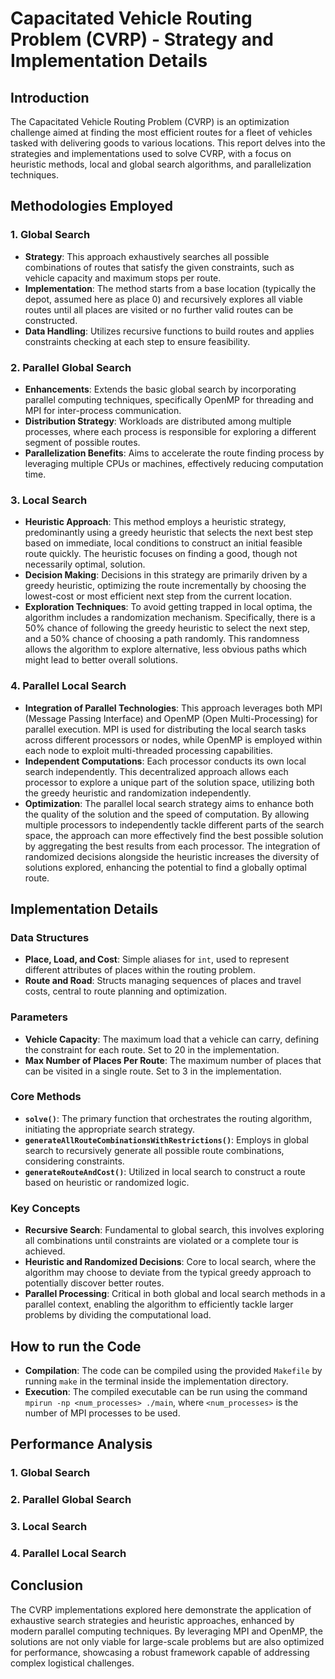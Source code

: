 # Capacitated Vehicle Routing Problem (CVRP) - Strategy and Implementation Details

## Introduction

The Capacitated Vehicle Routing Problem (CVRP) is an optimization challenge aimed at finding the most efficient routes for a fleet of vehicles tasked with delivering goods to various locations. This report delves into the strategies and implementations used to solve CVRP, with a focus on heuristic methods, local and global search algorithms, and parallelization techniques.

## Methodologies Employed

### 1. Global Search
- **Strategy**: This approach exhaustively searches all possible combinations of routes that satisfy the given constraints, such as vehicle capacity and maximum stops per route.
- **Implementation**: The method starts from a base location (typically the depot, assumed here as place 0) and recursively explores all viable routes until all places are visited or no further valid routes can be constructed.
- **Data Handling**: Utilizes recursive functions to build routes and applies constraints checking at each step to ensure feasibility.

### 2. Parallel Global Search
- **Enhancements**: Extends the basic global search by incorporating parallel computing techniques, specifically OpenMP for threading and MPI for inter-process communication.
- **Distribution Strategy**: Workloads are distributed among multiple processes, where each process is responsible for exploring a different segment of possible routes.
- **Parallelization Benefits**: Aims to accelerate the route finding process by leveraging multiple CPUs or machines, effectively reducing computation time.

### 3. Local Search
- **Heuristic Approach**: This method employs a heuristic strategy, predominantly using a greedy heuristic that selects the next best step based on immediate, local conditions to construct an initial feasible route quickly. The heuristic focuses on finding a good, though not necessarily optimal, solution.
- **Decision Making**: Decisions in this strategy are primarily driven by a greedy heuristic, optimizing the route incrementally by choosing the lowest-cost or most efficient next step from the current location.
- **Exploration Techniques**: To avoid getting trapped in local optima, the algorithm includes a randomization mechanism. Specifically, there is a 50% chance of following the greedy heuristic to select the next step, and a 50% chance of choosing a path randomly. This randomness allows the algorithm to explore alternative, less obvious paths which might lead to better overall solutions.

### 4. Parallel Local Search
- **Integration of Parallel Technologies**: This approach leverages both MPI (Message Passing Interface) and OpenMP (Open Multi-Processing) for parallel execution. MPI is used for distributing the local search tasks across different processors or nodes, while OpenMP is employed within each node to exploit multi-threaded processing capabilities.
- **Independent Computations**: Each processor conducts its own local search independently. This decentralized approach allows each processor to explore a unique part of the solution space, utilizing both the greedy heuristic and randomization independently.
- **Optimization**: The parallel local search strategy aims to enhance both the quality of the solution and the speed of computation. By allowing multiple processors to independently tackle different parts of the search space, the approach can more effectively find the best possible solution by aggregating the best results from each processor. The integration of randomized decisions alongside the heuristic increases the diversity of solutions explored, enhancing the potential to find a globally optimal route.

## Implementation Details

### Data Structures
- **Place, Load, and Cost**: Simple aliases for `int`, used to represent different attributes of places within the routing problem.
- **Route and Road**: Structs managing sequences of places and travel costs, central to route planning and optimization.

### Parameters
- **Vehicle Capacity**: The maximum load that a vehicle can carry, defining the constraint for each route. Set to 20 in the implementation.
- **Max Number of Places Per Route**: The maximum number of places that can be visited in a single route. Set to 3 in the implementation. 

### Core Methods
- **`solve()`**: The primary function that orchestrates the routing algorithm, initiating the appropriate search strategy.
- **`generateAllRouteCombinationsWithRestrictions()`**: Employs in global search to recursively generate all possible route combinations, considering constraints.
- **`generateRouteAndCost()`**: Utilized in local search to construct a route based on heuristic or randomized logic.

### Key Concepts
- **Recursive Search**: Fundamental to global search, this involves exploring all combinations until constraints are violated or a complete tour is achieved.
- **Heuristic and Randomized Decisions**: Core to local search, where the algorithm may choose to deviate from the typical greedy approach to potentially discover better routes.
- **Parallel Processing**: Critical in both global and local search methods in a parallel context, enabling the algorithm to efficiently tackle larger problems by dividing the computational load.

## How to run the Code
- **Compilation**: The code can be compiled using the provided `Makefile` by running `make` in the terminal inside the implementation directory.
- **Execution**: The compiled executable can be run using the command `mpirun -np <num_processes> ./main`, where `<num_processes>` is the number of MPI processes to be used.

## Performance Analysis
### 1. Global Search

### 2. Parallel Global Search

### 3. Local Search

### 4. Parallel Local Search

## Conclusion

The CVRP implementations explored here demonstrate the application of exhaustive search strategies and heuristic approaches, enhanced by modern parallel computing techniques. By leveraging MPI and OpenMP, the solutions are not only viable for large-scale problems but are also optimized for performance, showcasing a robust framework capable of addressing complex logistical challenges.